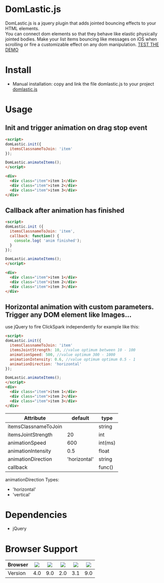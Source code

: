 # DomLastic.js

DomLastic.js is a jquery plugin that adds jointed bouncing effects to your HTML elements.    
You can connect dom elements so that they behave like elastic physically jointed bodies.
Make your list items bouncing like messages on iOS when scrolling or fire a customizable effect on any dom manipulation.
<a target="_blank" href="http://www.ymc.ch/sandbox/domlastic/demo/index.html">TEST THE DEMO</a>

<!-- <a target="_blank" href="http://www.ymc.ch/sandbox/domlastic/demo/index.html"> -->
<!-- <img src="http://www.ymc.ch/sandbox/clickspark/sparkling-demo-1.11.0.gif"></a> -->

# Install

<!-- - Installation with <a target="_blank" href="https://www.npmjs.com/package/domlastic">npm</a>: packagename "domlastic"    
`$ npm install domlastic`

- Installation with <a target="_blank" href="https://libraries.io/bower/domlastic">bower.io</a>: packagename "domlastic"    
`$ bower install domlastic` -->

- Manual installation: copy and link the file domlastic.js to your project    
[domlastic.js][1]

 [1]: https://github.com/ymc-thzi/domlastic/blob/master/dist/domlastic.js


# Usage

## Init and trigger animation on drag stop event

```html
<script>
domLastic.init({
  itemsClassnameToJoin: 'item'
});

DomLastic.animateItems();
</script>

<div>
  <div class="item">item 1</div>
  <div class="item">item 2</div>
  <div class="item">item 3</div>
</div>
```

## Callback after animation has finished


```html
<script>
domLastic.init ({
  itemsClassnameToJoin: 'item',
  callback: function() {
    console.log( 'anim finished');
  }
});

DomLastic.animateItems();
</script>

<div>
  <div class="item">item 1</div>
  <div class="item">item 2</div>
  <div class="item">item 3</div>
</div>
```


## Horizontal animation with custom parameters. Trigger any DOM element like Images...

use jQuery to fire ClickSpark independently for example like this:

```html
<script>
domLastic.init({
  itemsClassnameToJoin: 'item'
  itemsJointStrength: 10, //value optimum between 10 - 100
  animationSpeed: 500, //value optimum 300 - 1000
  animationIntensity: 0.6, //value optimum optimum 0.5 - 1
  animationDirection: 'horizontal'
});

DomLastic.animateItems();
</script>
<div>
  <div class="item">item 1</div>
  <div class="item">item 2</div>
  <div class="item">item 3</div>
</div>
```

| Attribute             | default       | type   |
| --------------------- | ------------- | -----  |
| itemsClassnameToJoin  |               | string |
| itemsJointStrength    | 20            | int    |
| animationSpeed        | 600           | int(ms)|
| animationIntensity    | 0.5           | float  |
| animationDirection    | 'horizontal'  | string |
| callback              |               | func() |

animationDirection Types:

* 'horizontal'
* 'vertical'

# Dependencies
* jQuery

# Browser Support
| Browser  | <img src="http://www.w3schools.com/images/compatible_chrome.gif">  | <img src="http://www.w3schools.com/images/compatible_ie.gif"> | <img src="http://www.w3schools.com/images/compatible_firefox.gif"> | <img src="http://www.w3schools.com/images/compatible_safari.gif"> | <img src="http://www.w3schools.com/images/compatible_opera.gif"> |
| -------- | -------------------------------------------------------------------| --------------------------------------------------------------|--------------------------------------------------------------------|-------------------------------------------------------------------|------------------------------------------------------------------|
| Version  | 4.0                                                                | 9.0                                                           | 2.0                                                                | 3.1                                                               | 9.0                                                              |
